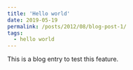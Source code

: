 ```yaml
---
title: 'Hello world'
date: 2019-05-19
permalink: /posts/2012/08/blog-post-1/
tags:
  - hello world
---
```


This is a blog entry to test this feature.
